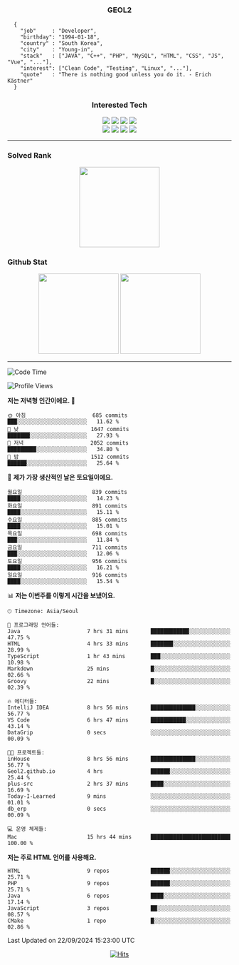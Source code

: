 <div align="center">

  ### GEOL2
</div>

```
  {
    "job"     : "Developer",
    "birthday": "1994-01-18",
    "country" : "South Korea",
    "city"    : "Young-in",
    "stack"   : ["JAVA", "C++", "PHP", "MySQL", "HTML", "CSS", "JS", "Vue", "..."],
    "interest": ["Clean Code", "Testing", "Linux", "..."], 
    "quote"   : "There is nothing good unless you do it. - Erich Kästner"
  }
  ```
  
<div align="center">
  
  ### Interested Tech
  
  <img src="https://img.shields.io/badge/CodeIgniter4-E34F26?style=flat-square&logo=codeigniter&logoColor=white">
    <img src="https://img.shields.io/badge/Laravel-F05340?style=flat-square&logo=Laravel&logoColor=white">
  <img src="https://img.shields.io/badge/SpringBoot-6DB33F?style=flat-square&logo=SpringBoot&logoColor=white">
  <img src="https://img.shields.io/badge/Express-000000?style=flat-square&logo=Express&logoColor=white">
  <br>
  <img src="https://img.shields.io/badge/Three.js-000000?style=flat-square&logo=Three.js&logoColor=white">
  <img src="https://img.shields.io/badge/JavaScript-F7DF1E?style=flat-square&logo=JavaScript&logoColor=black">
  <img src="https://img.shields.io/badge/TypeScript-007acc?style=flat-square&logo=TypeScript&logoColor=black">
  <img src="https://img.shields.io/badge/MySQL-4479A1?style=flat-square&logo=mysql&logoColor=white"><br>

</div>

------------

  ### Solved Rank
  
  <div align="center">
    <img height="180em" src="https://mazassumnida.wtf/api/v2/generate_badge?boj=geol2">
  </div>
  
  ### Github Stat 
  <div align="center">
    <img height="180em" src="https://github-readme-stats-git-masterrstaa-rickstaa.vercel.app/api?username=geol2&show_icons=true&theme=dark">
    <img height="180em" src="https://github-readme-stats-git-masterrstaa-rickstaa.vercel.app/api/top-langs/?username=geol2&show_icons=true&hide=css,scss,html&layout=compact&theme=dark&count_private=true&langs_count=8">
  </div>
  
------------

<!--START_SECTION:waka-->
![Code Time](http://img.shields.io/badge/Code%20Time-3%2C205%20hrs%2049%20mins-blue)

![Profile Views](http://img.shields.io/badge/Profile%20Views-28-blue)

**저는 저녁형 인간이에요. 🦉** 

```text
🌞 아침                     685 commits         ███░░░░░░░░░░░░░░░░░░░░░░   11.62 % 
🌆 낮　                     1647 commits        ███████░░░░░░░░░░░░░░░░░░   27.93 % 
🌃 저녁                     2052 commits        █████████░░░░░░░░░░░░░░░░   34.80 % 
🌙 밤　                     1512 commits        ██████░░░░░░░░░░░░░░░░░░░   25.64 % 
```
📅 **제가 가장 생산적인 날은 토요일이에요.** 

```text
월요일                      839 commits         ████░░░░░░░░░░░░░░░░░░░░░   14.23 % 
화요일                      891 commits         ████░░░░░░░░░░░░░░░░░░░░░   15.11 % 
수요일                      885 commits         ████░░░░░░░░░░░░░░░░░░░░░   15.01 % 
목요일                      698 commits         ███░░░░░░░░░░░░░░░░░░░░░░   11.84 % 
금요일                      711 commits         ███░░░░░░░░░░░░░░░░░░░░░░   12.06 % 
토요일                      956 commits         ████░░░░░░░░░░░░░░░░░░░░░   16.21 % 
일요일                      916 commits         ████░░░░░░░░░░░░░░░░░░░░░   15.54 % 
```


📊 **저는 이번주를 이렇게 시간을 보냈어요.** 

```text
🕑︎ Timezone: Asia/Seoul

💬 프로그래밍 언어들: 
Java                     7 hrs 31 mins       ████████████░░░░░░░░░░░░░   47.75 % 
HTML                     4 hrs 33 mins       ███████░░░░░░░░░░░░░░░░░░   28.99 % 
TypeScript               1 hr 43 mins        ███░░░░░░░░░░░░░░░░░░░░░░   10.98 % 
Markdown                 25 mins             █░░░░░░░░░░░░░░░░░░░░░░░░   02.66 % 
Groovy                   22 mins             █░░░░░░░░░░░░░░░░░░░░░░░░   02.39 % 

🔥 에디터들: 
IntelliJ IDEA            8 hrs 56 mins       ██████████████░░░░░░░░░░░   56.77 % 
VS Code                  6 hrs 47 mins       ███████████░░░░░░░░░░░░░░   43.14 % 
DataGrip                 0 secs              ░░░░░░░░░░░░░░░░░░░░░░░░░   00.09 % 

🐱‍💻 프로젝트들: 
inHouse                  8 hrs 56 mins       ██████████████░░░░░░░░░░░   56.77 % 
Geol2.github.io          4 hrs               ██████░░░░░░░░░░░░░░░░░░░   25.44 % 
plus-src                 2 hrs 37 mins       ████░░░░░░░░░░░░░░░░░░░░░   16.69 % 
Today-I-Learned          9 mins              ░░░░░░░░░░░░░░░░░░░░░░░░░   01.01 % 
db_erp                   0 secs              ░░░░░░░░░░░░░░░░░░░░░░░░░   00.09 % 

💻 운영 체제들: 
Mac                      15 hrs 44 mins      █████████████████████████   100.00 % 
```

**저는 주로 HTML 언어를 사용해요.** 

```text
HTML                     9 repos             ██████░░░░░░░░░░░░░░░░░░░   25.71 % 
PHP                      9 repos             ██████░░░░░░░░░░░░░░░░░░░   25.71 % 
Java                     6 repos             ████░░░░░░░░░░░░░░░░░░░░░   17.14 % 
JavaScript               3 repos             ██░░░░░░░░░░░░░░░░░░░░░░░   08.57 % 
CMake                    1 repo              █░░░░░░░░░░░░░░░░░░░░░░░░   02.86 % 
```




 Last Updated on 22/09/2024 15:23:00 UTC
<!--END_SECTION:waka-->

<div align="center">
  
  [![Hits](https://hits.seeyoufarm.com/api/count/incr/badge.svg?url=https%3A%2F%2Fgithub.com%2Fgeol2&count_bg=%2379C83D&title_bg=%23555555&icon=myspace.svg&icon_color=%23E7E7E7&title=hits&edge_flat=false)](https://hits.seeyoufarm.com)
  
</div>

<!--
**Geol2/Geol2** is a ✨ _special_ ✨ repository because its `README.md` (this file) appears on your GitHub profile.

Here are some ideas to get you started:
- 🔭 I’m currently working on ...
- 🌱 I’m currently learning ...
- 👯 I’m looking to collaborate on ...
- 🤔 I’m looking for help with ...
- 💬 Ask me about ...
- 📫 How to reach me: ...
- 😄 Pronouns: ...
- ⚡ Fun fact: ...
-->
